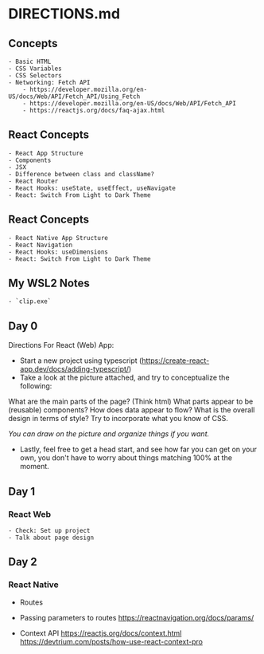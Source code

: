 # DIRECTIONS.md

## Concepts
    - Basic HTML
    - CSS Variables
    - CSS Selectors
    - Networking: Fetch API
        - https://developer.mozilla.org/en-US/docs/Web/API/Fetch_API/Using_Fetch
        - https://developer.mozilla.org/en-US/docs/Web/API/Fetch_API
        - https://reactjs.org/docs/faq-ajax.html

## React Concepts
    - React App Structure
    - Components
    - JSX
    - Difference between class and className?
    - React Router
    - React Hooks: useState, useEffect, useNavigate
    - React: Switch From Light to Dark Theme

## React Concepts
    - React Native App Structure
    - React Navigation
    - React Hooks: useDimensions
    - React: Switch From Light to Dark Theme

## My WSL2 Notes
    - `clip.exe`

## Day 0

Directions For React (Web) App:

- Start a new project using typescript (https://create-react-app.dev/docs/adding-typescript/)
- Take a look at the picture attached, and try to conceptualize the following:

What are the main parts of the page? (Think html)
What parts appear to be (reusable) components?
How does data appear to flow?
What is the overall design in terms of style? Try to incorporate what you know of CSS.

_You can draw on the picture and organize things if you want._

- Lastly, feel free to get a head start, and see how far you can get on your own, you don't have to worry about things matching 100% at the moment.

## Day 1

### React Web

    - Check: Set up project
    - Talk about page design
    

## Day 2

### React Native

- Routes
- Passing parameters to routes
https://reactnavigation.org/docs/params/

- Context API
https://reactjs.org/docs/context.html
https://devtrium.com/posts/how-use-react-context-pro